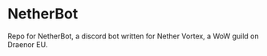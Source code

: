 # NetherBot
 Repo for NetherBot, a discord bot written for Nether Vortex, a WoW guild on Draenor EU.
